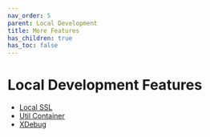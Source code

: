 ```yaml
---
nav_order: 5
parent: Local Development
title: More Features
has_children: true
has_toc: false
---
```


# Local Development Features

- [Local SSL](local-ssl)
- [Util Container](https://hub.docker.com/repository/docker/mangroveweb/wp-util)
- [XDebug](https://hub.docker.com/repository/docker/mangroveweb/wp-local)
